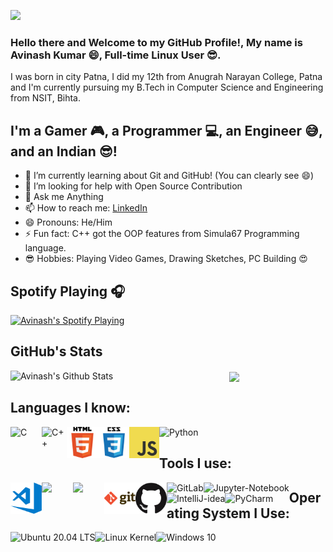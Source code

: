 ![](https://komarev.com/ghpvc/?username=avinashbest&color=47ccb3)

### Hello there and Welcome to my GitHub Profile!, My name is Avinash Kumar 😄, Full-time Linux User 😎.

I was born in city Patna, I did my 12th from Anugrah Narayan College, Patna and I'm currently pursuing my B.Tech in Computer Science and Engineering from NSIT, Bihta.

## I'm a Gamer 🎮, a Programmer 💻, an Engineer 😅, and an Indian 😎!

- 🌱 I’m currently learning about Git and GitHub! (You can clearly see 😄)
- 🤔 I’m looking for help with Open Source Contribution
- 💬 Ask me Anything
- 📫 How to reach me: [LinkedIn](https://www.linkedin.com/in/avinashbest/)
- 😄 Pronouns: He/Him
- ⚡ Fun fact: C++ got the OOP features from Simula67 Programming language.
- 😎 Hobbies: Playing Video Games, Drawing Sketches, PC Building 😍

## Spotify Playing 🎧

[<img src="https://now-playing-codestackr.vercel.app/api/spotify-playing" alt="Avinash's Spotify Playing" width="400" />](https://open.spotify.com/user/3752ft5nlr5rvezm2uya93dsm)

## GitHub's Stats

<img align="left" alt="Avinash's Github Stats" src="https://github-readme-stats.codestackr.vercel.app/api?username=avinashbest&theme=dark&show_icons=true&hide_border=true" width="350"/>

<a href="https://github.com/avinashbest/github-readme-stats"><img align="center" src="https://github-readme-stats.vercel.app/api/top-langs/?username=avinashbest&layout=compact&theme=dark" height="138"/></a>

## Languages I know:

<img align = "left" src="https://img.icons8.com/color/100/000000/c-programming.png" alt="C" width="50px" />

<img align="left" alt="C++" width="40px" src="https://user-images.githubusercontent.com/42747200/46140125-da084900-c26d-11e8-8ea7-c45ae6306309.png" />

<img align="left" alt="HTML5" width="50px" src="https://raw.githubusercontent.com/github/explore/80688e429a7d4ef2fca1e82350fe8e3517d3494d/topics/html/html.png" />

<img align="left" alt="CSS3" width="50px" src="https://raw.githubusercontent.com/github/explore/80688e429a7d4ef2fca1e82350fe8e3517d3494d/topics/css/css.png" />

<img align = "left" src="https://raw.githubusercontent.com/github/explore/80688e429a7d4ef2fca1e82350fe8e3517d3494d/topics/javascript/javascript.png" alt="JavaScript" width="48" height="50" />

<img src="https://img.icons8.com/color/50/000000/python.png" alt="Python" width="50" height="50" />

<!-- <img src="https://devicons.github.io/devicon/devicon.git/icons/java/java-original.svg" alt="Java" width="50" height="50" /> -->

## Tools I use:

<img align="left" alt="Visual Studio Code" width="50px"  height="50px" src="https://raw.githubusercontent.com/github/explore/80688e429a7d4ef2fca1e82350fe8e3517d3494d/topics/visual-studio-code/visual-studio-code.png" />

<img align = "left" width="50px" src="https://img.icons8.com/ios-filled/100/000000/atom-editor.png"/>

<img align = "left" width="50px" src="https://img.icons8.com/fluent/96/000000/sublime-text.png"/>

<img align="left" alt="Git" width="50px" src="https://raw.githubusercontent.com/github/explore/80688e429a7d4ef2fca1e82350fe8e3517d3494d/topics/git/git.png" />

<img align="left" alt="GitHub" width="50px" src="https://raw.githubusercontent.com/github/explore/78df643247d429f6cc873026c0622819ad797942/topics/github/github.png" />

<img align="left" src="https://img.icons8.com/color/50/000000/gitlab.png" alt = "GitLab"/>

<img align="left" src="https://jupyter.org/assets/main-logo.svg" alt = "Jupyter-Notebook"/>
<!-- Jetbrains IDE -->
<img align="left" src="https://img.icons8.com/color/48/000000/intellij-idea.png" alt = "IntelliJ-idea"/>

<img align="left" src="https://img.icons8.com/color/48/000000/pycharm.png" alt = "PyCharm"/>

## Operating System I Use:

<img align = "left" src="https://img.icons8.com/color/48/000000/ubuntu.png" alt = "Ubuntu 20.04 LTS"/>

<img align = "left" src="https://img.icons8.com/color/48/000000/linux.png" alt = "Linux Kernel"/>

<img align = "left" src="https://img.icons8.com/fluent/48/000000/windows-10.png" alt = "Windows 10"/>
